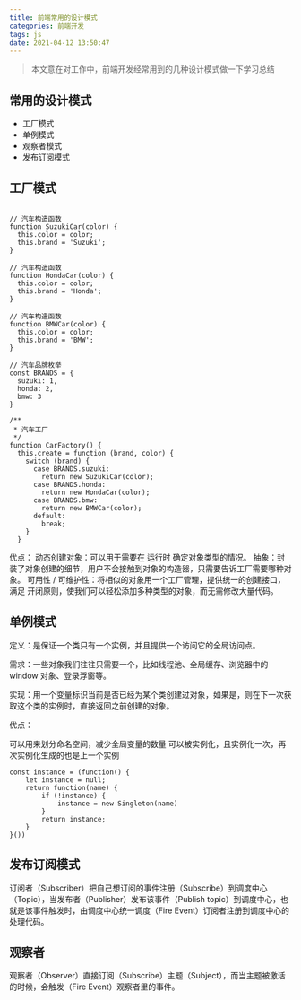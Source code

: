```yaml
---
title: 前端常用的设计模式
categories: 前端开发
tags: js
date: 2021-04-12 13:50:47
---
```


> 本文意在对工作中，前端开发经常用到的几种设计模式做一下学习总结

## 常用的设计模式

- 工厂模式
- 单例模式
- 观察者模式
- 发布订阅模式

## 工厂模式

```

// 汽车构造函数
function SuzukiCar(color) {
  this.color = color;
  this.brand = 'Suzuki';
}

// 汽车构造函数
function HondaCar(color) {
  this.color = color;
  this.brand = 'Honda';
}

// 汽车构造函数
function BMWCar(color) {
  this.color = color;
  this.brand = 'BMW';
}

// 汽车品牌枚举
const BRANDS = {
  suzuki: 1,
  honda: 2,
  bmw: 3
}

/**
 * 汽车工厂
 */
function CarFactory() {
  this.create = function (brand, color) {
    switch (brand) {
      case BRANDS.suzuki:
        return new SuzukiCar(color);
      case BRANDS.honda:
        return new HondaCar(color);
      case BRANDS.bmw:
        return new BMWCar(color);
      default:
        break;
    }
  }

```

优点：
动态创建对象：可以用于需要在 运行时 确定对象类型的情况。
抽象：封装了对象创建的细节，用户不会接触到对象的构造器，只需要告诉工厂需要哪种对象。
可用性 / 可维护性：将相似的对象用一个工厂管理，提供统一的创建接口，满足 开闭原则，使我们可以轻松添加多种类型的对象，而无需修改大量代码。

## 单例模式

定义：是保证一个类只有一个实例，并且提供一个访问它的全局访问点。

需求：一些对象我们往往只需要一个，比如线程池、全局缓存、浏览器中的 window 对象、登录浮窗等。

实现：用一个变量标识当前是否已经为某个类创建过对象，如果是，则在下一次获取这个类的实例时，直接返回之前创建的对象。

优点：

可以用来划分命名空间，减少全局变量的数量
可以被实例化，且实例化一次，再次实例化生成的也是上一个实例

```
const instance = (function() {
    let instance = null;
    return function(name) {
        if (!instance) {
            instance = new Singleton(name)
        }
        return instance;
    }
}())

```

## 发布订阅模式

订阅者（Subscriber）把自己想订阅的事件注册（Subscribe）到调度中心（Topic），当发布者（Publisher）发布该事件（Publish topic）到调度中心，也就是该事件触发时，由调度中心统一调度（Fire Event）订阅者注册到调度中心的处理代码。

## 观察者

观察者（Observer）直接订阅（Subscribe）主题（Subject），而当主题被激活的时候，会触发（Fire Event）观察者里的事件。
